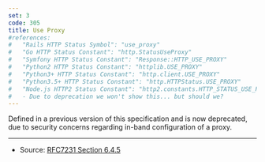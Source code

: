 ```yaml
---
set: 3
code: 305
title: Use Proxy
#references:
#   "Rails HTTP Status Symbol": "use_proxy"
#   "Go HTTP Status Constant": "http.StatusUseProxy"
#   "Symfony HTTP Status Constant": "Response::HTTP_USE_PROXY"
#   "Python2 HTTP Status Constant": "httplib.USE_PROXY"
#   "Python3+ HTTP Status Constant": "http.client.USE_PROXY"
#   "Python3.5+ HTTP Status Constant": "http.HTTPStatus.USE_PROXY"
#   "Node.js HTTP2 Status Constant": "http2.constants.HTTP_STATUS_USE_PROXY"
#   - Due to deprecation we won't show this... but should we?
---
```


Defined in a previous version of this specification and is now deprecated, due to security concerns regarding in-band configuration of a proxy.

---

* Source: [RFC7231 Section 6.4.5][1]

[1]: <http://tools.ietf.org/html/rfc7231#section-6.4.5>
